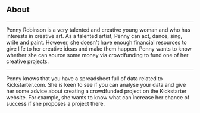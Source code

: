 ## About
***
Penny Robinson is a very talented and creative young woman and who has interests in creative art. As a talented artist, Penny can act, dance, sing, write and paint. However, she doesn't have enough financial resources to give life to her creative ideas and make them happen. Penny wants to know whether she can source some money via crowdfunding to fund one of her creative projects. 
***
Penny knows that you have a spreadsheet full of data related to Kickstarter.com. She is keen to see if you can analyse your data and give her some advice about creating a crowdfunded project on the Kickstarter website. For example, she wants to know what can increase her chance of success if she proposes a project there. 